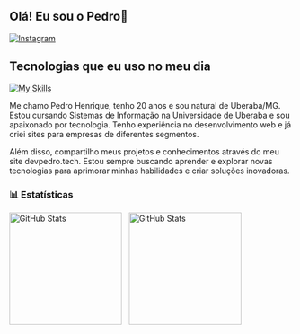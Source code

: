 
## Olá! Eu sou o Pedro🥇

[![Instagram](https://img.shields.io/badge/Instagram-E4405F?style=for-the-badge&logo=instagram&logoColor=white)](https://instagram.com/pedro_hcm_)

## Tecnologias que eu uso no meu dia

[![My Skills](https://skillicons.dev/icons?i=js,html,css,java,c,git,github,idea,kali,linux,mysql,nodejs,npm,php,postman,vscode,ts,react,express,androidstudio)](https://skillicons.dev)


Me chamo Pedro Henrique, tenho 20 anos e sou natural de Uberaba/MG. Estou cursando Sistemas de Informação na Universidade de Uberaba e sou apaixonado por tecnologia. Tenho experiência no desenvolvimento web e já criei sites para empresas de diferentes segmentos.

Além disso, compartilho meus projetos e conhecimentos através do meu site devpedro.tech. Estou sempre buscando aprender e explorar novas tecnologias para aprimorar minhas habilidades e criar soluções inovadoras.

### 📊 Estatísticas

<p>
  <img 
    align="left" 
    alt="GitHub Stats" 
    height="200" 
    style="padding-right: 10px;" 
    src="https://github-readme-stats.vercel.app/api?username=PedroSIUberaba&show_icons=true&theme=tokyonight" 
  />

<img 
      align="left" 
      alt="GitHub Stats" 
      height="200" 
      src="https://github-readme-stats.vercel.app/api/top-langs/?username=PedroSIUberaba&theme=tokyonight&layout=compact&custom_title=Tecnologias&langs_count=9" 
  />

</p>

